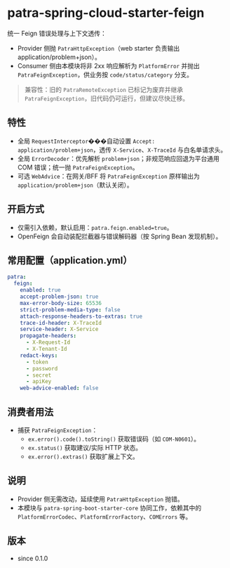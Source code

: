 # patra-spring-cloud-starter-feign

统一 Feign 错误处理与上下文透传：
- Provider 侧抛 `PatraHttpException`（web starter 负责输出 application/problem+json）。
- Consumer 侧由本模块将非 2xx 响应解析为 `PlatformError` 并抛出 `PatraFeignException`，供业务按 `code/status/category` 分支。

> 兼容性：旧的 `PatraRemoteException` 已标记为废弃并继承 `PatraFeignException`，旧代码仍可运行，但建议尽快迁移。

## 特性
- 全局 `RequestInterceptor`���自动设置 `Accept: application/problem+json`，透传 `X-Service`、`X-TraceId` 与白名单请求头。
- 全局 `ErrorDecoder`：优先解析 `problem+json`；非规范响应回退为平台通用 COM 错误；统一抛 `PatraFeignException`。
- 可选 `WebAdvice`：在网关/BFF 将 `PatraFeignException` 原样输出为 `application/problem+json`（默认关闭）。

## 开启方式
- 仅需引入依赖，默认启用：`patra.feign.enabled=true`。
- OpenFeign 会自动装配拦截器与错误解码器（按 Spring Bean 发现机制）。

## 常用配置（application.yml）
```yaml
patra:
  feign:
    enabled: true
    accept-problem-json: true
    max-error-body-size: 65536
    strict-problem-media-type: false
    attach-response-headers-to-extras: true
    trace-id-header: X-TraceId
    service-header: X-Service
    propagate-headers:
      - X-Request-Id
      - X-Tenant-Id
    redact-keys:
      - token
      - password
      - secret
      - apiKey
    web-advice-enabled: false
```

## 消费者用法
- 捕获 `PatraFeignException`：
  - `ex.error().code().toString()` 获取错误码（如 `COM-N0601`）。
  - `ex.status()` 获取建议/实际 HTTP 状态。
  - `ex.error().extras()` 获取扩展上下文。

## 说明
- Provider 侧无需改动，延续使用 `PatraHttpException` 抛错。
- 本模块与 `patra-spring-boot-starter-core` 协同工作，依赖其中的 `PlatformErrorCodec`、`PlatformErrorFactory`、`COMErrors` 等。

## 版本
- since 0.1.0
